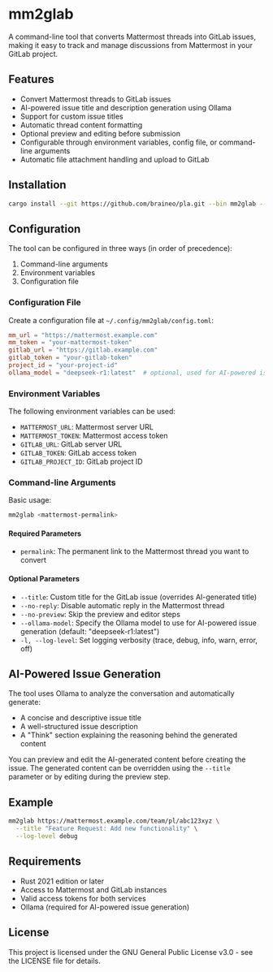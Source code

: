 # mm2glab

A command-line tool that converts Mattermost threads into GitLab issues, making it easy to track and manage discussions from Mattermost in your GitLab project.

## Features

- Convert Mattermost threads to GitLab issues
- AI-powered issue title and description generation using Ollama
- Support for custom issue titles
- Automatic thread content formatting
- Optional preview and editing before submission
- Configurable through environment variables, config file, or command-line arguments
- Automatic file attachment handling and upload to GitLab

## Installation

```bash
cargo install --git https://github.com/braineo/pla.git --bin mm2glab --no-track --force --locked
```

## Configuration

The tool can be configured in three ways (in order of precedence):
1. Command-line arguments
2. Environment variables
3. Configuration file

### Configuration File

Create a configuration file at `~/.config/mm2glab/config.toml`:

```toml
mm_url = "https://mattermost.example.com"
mm_token = "your-mattermost-token"
gitlab_url = "https://gitlab.example.com"
gitlab_token = "your-gitlab-token"
project_id = "your-project-id"
ollama_model = "deepseek-r1:latest"  # optional, used for AI-powered issue generation
```

### Environment Variables

The following environment variables can be used:

- `MATTERMOST_URL`: Mattermost server URL
- `MATTERMOST_TOKEN`: Mattermost access token
- `GITLAB_URL`: GitLab server URL
- `GITLAB_TOKEN`: GitLab access token
- `GITLAB_PROJECT_ID`: GitLab project ID

### Command-line Arguments

Basic usage:

```bash
mm2glab <mattermost-permalink>
```

#### Required Parameters

- `permalink`: The permanent link to the Mattermost thread you want to convert

#### Optional Parameters

- `--title`: Custom title for the GitLab issue (overrides AI-generated title)
- `--no-reply`: Disable automatic reply in the Mattermost thread
- `--no-preview`: Skip the preview and editor steps
- `--ollama-model`: Specify the Ollama model to use for AI-powered issue generation (default: "deepseek-r1:latest")
- `-l, --log-level`: Set logging verbosity (trace, debug, info, warn, error, off)

## AI-Powered Issue Generation

The tool uses Ollama to analyze the conversation and automatically generate:
- A concise and descriptive issue title
- A well-structured issue description
- A "Think" section explaining the reasoning behind the generated content

You can preview and edit the AI-generated content before creating the issue. The generated content can be overridden using the `--title` parameter or by editing during the preview step.

## Example

```bash
mm2glab https://mattermost.example.com/team/pl/abc123xyz \
  --title "Feature Request: Add new functionality" \
  --log-level debug
```

## Requirements

- Rust 2021 edition or later
- Access to Mattermost and GitLab instances
- Valid access tokens for both services
- Ollama (required for AI-powered issue generation)

## License

This project is licensed under the GNU General Public License v3.0 - see the LICENSE file for details.
